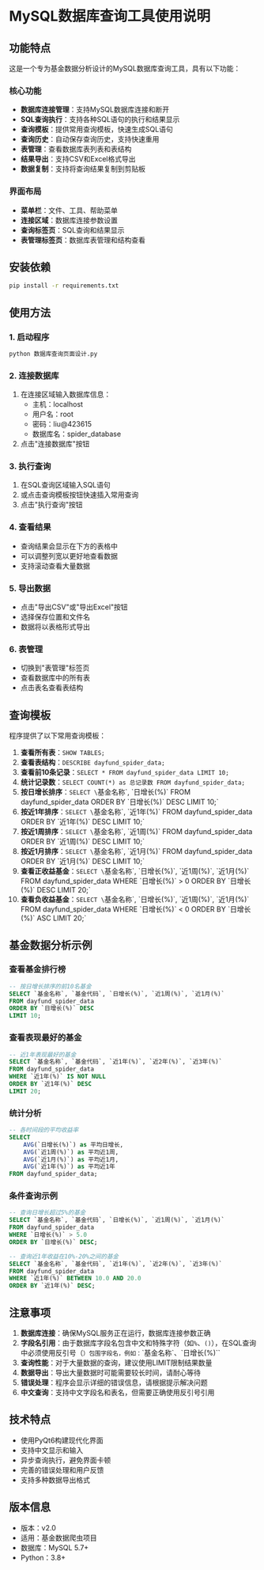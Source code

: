 # MySQL数据库查询工具使用说明

## 功能特点

这是一个专为基金数据分析设计的MySQL数据库查询工具，具有以下功能：

### 核心功能
- **数据库连接管理**：支持MySQL数据库连接和断开
- **SQL查询执行**：支持各种SQL语句的执行和结果显示
- **查询模板**：提供常用查询模板，快速生成SQL语句
- **查询历史**：自动保存查询历史，支持快速重用
- **表管理**：查看数据库表列表和表结构
- **结果导出**：支持CSV和Excel格式导出
- **数据复制**：支持将查询结果复制到剪贴板

### 界面布局
- **菜单栏**：文件、工具、帮助菜单
- **连接区域**：数据库连接参数设置
- **查询标签页**：SQL查询和结果显示
- **表管理标签页**：数据库表管理和结构查看

## 安装依赖

```bash
pip install -r requirements.txt
```

## 使用方法

### 1. 启动程序
```bash
python 数据库查询页面设计.py
```

### 2. 连接数据库
1. 在连接区域输入数据库信息：
   - 主机：localhost
   - 用户名：root
   - 密码：liu@423615
   - 数据库名：spider_database
2. 点击"连接数据库"按钮

### 3. 执行查询
1. 在SQL查询区域输入SQL语句
2. 或点击查询模板按钮快速插入常用查询
3. 点击"执行查询"按钮

### 4. 查看结果
- 查询结果会显示在下方的表格中
- 可以调整列宽以更好地查看数据
- 支持滚动查看大量数据

### 5. 导出数据
- 点击"导出CSV"或"导出Excel"按钮
- 选择保存位置和文件名
- 数据将以表格形式导出

### 6. 表管理
- 切换到"表管理"标签页
- 查看数据库中的所有表
- 点击表名查看表结构

## 查询模板

程序提供了以下常用查询模板：

1. **查看所有表**：`SHOW TABLES;`
2. **查看表结构**：`DESCRIBE dayfund_spider_data;`
3. **查看前10条记录**：`SELECT * FROM dayfund_spider_data LIMIT 10;`
4. **统计记录数**：`SELECT COUNT(*) as 总记录数 FROM dayfund_spider_data;`
5. **按日增长排序**：`SELECT \`基金名称\`, \`日增长(%)\` FROM dayfund_spider_data ORDER BY \`日增长(%)\` DESC LIMIT 10;`
6. **按近1年排序**：`SELECT \`基金名称\`, \`近1年(%)\` FROM dayfund_spider_data ORDER BY \`近1年(%)\` DESC LIMIT 10;`
7. **按近1周排序**：`SELECT \`基金名称\`, \`近1周(%)\` FROM dayfund_spider_data ORDER BY \`近1周(%)\` DESC LIMIT 10;`
8. **按近1月排序**：`SELECT \`基金名称\`, \`近1月(%)\` FROM dayfund_spider_data ORDER BY \`近1月(%)\` DESC LIMIT 10;`
9. **查看正收益基金**：`SELECT \`基金名称\`, \`日增长(%)\`, \`近1周(%)\`, \`近1月(%)\` FROM dayfund_spider_data WHERE \`日增长(%)\` > 0 ORDER BY \`日增长(%)\` DESC LIMIT 20;`
10. **查看负收益基金**：`SELECT \`基金名称\`, \`日增长(%)\`, \`近1周(%)\`, \`近1月(%)\` FROM dayfund_spider_data WHERE \`日增长(%)\` < 0 ORDER BY \`日增长(%)\` ASC LIMIT 20;`

## 基金数据分析示例

### 查看基金排行榜
```sql
-- 按日增长排序的前10名基金
SELECT `基金名称`, `基金代码`, `日增长(%)`, `近1周(%)`, `近1月(%)` 
FROM dayfund_spider_data 
ORDER BY `日增长(%)` DESC 
LIMIT 10;
```

### 查看表现最好的基金
```sql
-- 近1年表现最好的基金
SELECT `基金名称`, `基金代码`, `近1年(%)`, `近2年(%)`, `近3年(%)` 
FROM dayfund_spider_data 
WHERE `近1年(%)` IS NOT NULL 
ORDER BY `近1年(%)` DESC 
LIMIT 20;
```

### 统计分析
```sql
-- 各时间段的平均收益率
SELECT 
    AVG(`日增长(%)`) as 平均日增长,
    AVG(`近1周(%)`) as 平均近1周,
    AVG(`近1月(%)`) as 平均近1月,
    AVG(`近1年(%)`) as 平均近1年
FROM dayfund_spider_data;
```

### 条件查询示例
```sql
-- 查询日增长超过5%的基金
SELECT `基金名称`, `基金代码`, `日增长(%)`, `近1周(%)`, `近1月(%)`
FROM dayfund_spider_data 
WHERE `日增长(%)` > 5.0 
ORDER BY `日增长(%)` DESC;

-- 查询近1年收益在10%-20%之间的基金
SELECT `基金名称`, `基金代码`, `近1年(%)`, `近2年(%)`, `近3年(%)`
FROM dayfund_spider_data 
WHERE `近1年(%)` BETWEEN 10.0 AND 20.0 
ORDER BY `近1年(%)` DESC;
```

## 注意事项

1. **数据库连接**：确保MySQL服务正在运行，数据库连接参数正确
2. **字段名引用**：由于数据库字段名包含中文和特殊字符（如`%`、`()`），在SQL查询中必须使用反引号（`）包围字段名，例如：`\`基金名称\`、\`日增长(%)\``
3. **查询性能**：对于大量数据的查询，建议使用LIMIT限制结果数量
4. **数据导出**：导出大量数据时可能需要较长时间，请耐心等待
5. **错误处理**：程序会显示详细的错误信息，请根据提示解决问题
6. **中文查询**：支持中文字段名和表名，但需要正确使用反引号引用

## 技术特点

- 使用PyQt6构建现代化界面
- 支持中文显示和输入
- 异步查询执行，避免界面卡顿
- 完善的错误处理和用户反馈
- 支持多种数据导出格式

## 版本信息

- 版本：v2.0
- 适用：基金数据爬虫项目
- 数据库：MySQL 5.7+
- Python：3.8+
